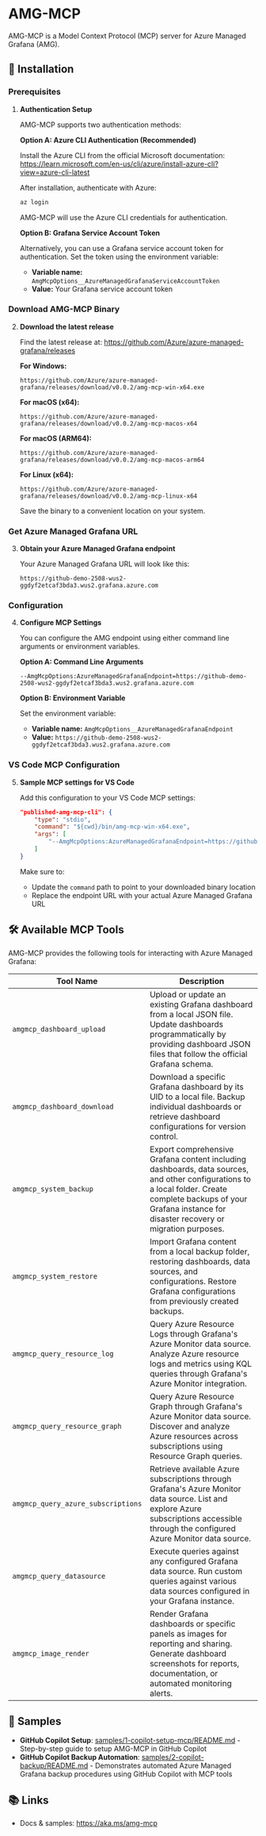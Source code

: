 # AMG-MCP

AMG-MCP is a Model Context Protocol (MCP) server for Azure Managed Grafana (AMG). 

## 🚀 Installation

### Prerequisites

1. **Authentication Setup**
   
   AMG-MCP supports two authentication methods:
   
   **Option A: Azure CLI Authentication (Recommended)**
   
   Install the Azure CLI from the official Microsoft documentation:
   https://learn.microsoft.com/en-us/cli/azure/install-azure-cli?view=azure-cli-latest
   
   After installation, authenticate with Azure:
   ```bash
   az login
   ```
   
   AMG-MCP will use the Azure CLI credentials for authentication.
   
   **Option B: Grafana Service Account Token**
   
   Alternatively, you can use a Grafana service account token for authentication. Set the token using the environment variable:
   - **Variable name:** `AmgMcpOptions__AzureManagedGrafanaServiceAccountToken`
   - **Value:** Your Grafana service account token

### Download AMG-MCP Binary

2. **Download the latest release**
   
   Find the latest release at: https://github.com/Azure/azure-managed-grafana/releases
   
   **For Windows:**
   ```
   https://github.com/Azure/azure-managed-grafana/releases/download/v0.0.2/amg-mcp-win-x64.exe
   ```
   
   **For macOS (x64):**
   ```
   https://github.com/Azure/azure-managed-grafana/releases/download/v0.0.2/amg-mcp-macos-x64
   ```
   
   **For macOS (ARM64):**
   ```
   https://github.com/Azure/azure-managed-grafana/releases/download/v0.0.2/amg-mcp-macos-arm64
   ```
   
   **For Linux (x64):**
   ```
   https://github.com/Azure/azure-managed-grafana/releases/download/v0.0.2/amg-mcp-linux-x64
   ```
   
   Save the binary to a convenient location on your system.

### Get Azure Managed Grafana URL

3. **Obtain your Azure Managed Grafana endpoint**
   
   Your Azure Managed Grafana URL will look like this:
   ```
   https://github-demo-2508-wus2-ggdyf2etcaf3bda3.wus2.grafana.azure.com
   ```

### Configuration

4. **Configure MCP Settings**
   
   You can configure the AMG endpoint using either command line arguments or environment variables.
   
   **Option A: Command Line Arguments**
   ```
   --AmgMcpOptions:AzureManagedGrafanaEndpoint=https://github-demo-2508-wus2-ggdyf2etcaf3bda3.wus2.grafana.azure.com
   ```
   
   **Option B: Environment Variable**
   
   Set the environment variable:
   - **Variable name:** `AmgMcpOptions__AzureManagedGrafanaEndpoint`
   - **Value:** `https://github-demo-2508-wus2-ggdyf2etcaf3bda3.wus2.grafana.azure.com`

### VS Code MCP Configuration

5. **Sample MCP settings for VS Code**
   
   Add this configuration to your VS Code MCP settings:
   
   ```json
   "published-amg-mcp-cli": {
       "type": "stdio",
       "command": "${cwd}/bin/amg-mcp-win-x64.exe",
       "args": [
           "--AmgMcpOptions:AzureManagedGrafanaEndpoint=https://github-demo-2508-wus2-ggdyf2etcaf3bda3.wus2.grafana.azure.com"
       ]
   }
   ```
   
   Make sure to:
   - Update the `command` path to point to your downloaded binary location
   - Replace the endpoint URL with your actual Azure Managed Grafana URL

## 🛠️ Available MCP Tools

AMG-MCP provides the following tools for interacting with Azure Managed Grafana:

| Tool Name | Description |
|-----------|-------------|
| `amgmcp_dashboard_upload` | Upload or update an existing Grafana dashboard from a local JSON file. Update dashboards programmatically by providing dashboard JSON files that follow the official Grafana schema. |
| `amgmcp_dashboard_download` | Download a specific Grafana dashboard by its UID to a local file. Backup individual dashboards or retrieve dashboard configurations for version control. |
| `amgmcp_system_backup` | Export comprehensive Grafana content including dashboards, data sources, and other configurations to a local folder. Create complete backups of your Grafana instance for disaster recovery or migration purposes. |
| `amgmcp_system_restore` | Import Grafana content from a local backup folder, restoring dashboards, data sources, and configurations. Restore Grafana configurations from previously created backups. |
| `amgmcp_query_resource_log` | Query Azure Resource Logs through Grafana's Azure Monitor data source. Analyze Azure resource logs and metrics using KQL queries through Grafana's Azure Monitor integration. |
| `amgmcp_query_resource_graph` | Query Azure Resource Graph through Grafana's Azure Monitor data source. Discover and analyze Azure resources across subscriptions using Resource Graph queries. |
| `amgmcp_query_azure_subscriptions` | Retrieve available Azure subscriptions through Grafana's Azure Monitor data source. List and explore Azure subscriptions accessible through the configured Azure Monitor data source. |
| `amgmcp_query_datasource` | Execute queries against any configured Grafana data source. Run custom queries against various data sources configured in your Grafana instance. |
| `amgmcp_image_render` | Render Grafana dashboards or specific panels as images for reporting and sharing. Generate dashboard screenshots for reports, documentation, or automated monitoring alerts. |

## 🔬 Samples

- **GitHub Copilot Setup**: [samples/1-copilot-setup-mcp/README.md](samples/1-copilot-setup-mcp/README.md) - Step-by-step guide to setup AMG-MCP in GitHub Copilot
- **GitHub Copilot Backup Automation**: [samples/2-copilot-backup/README.md](samples/2-copilot-backup/README.md) - Demonstrates automated Azure Managed Grafana backup procedures using GitHub Copilot with MCP tools

## 📚 Links

- Docs & samples: https://aka.ms/amg-mcp
